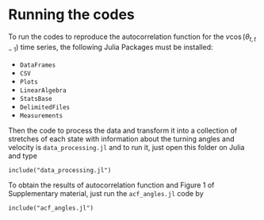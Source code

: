 # Running the codes

To run the codes to reproduce the autocorrelation function for the $v \cos (\theta_{t,t-1})$ time series, the following Julia Packages must be installed:

- `DataFrames`
- `CSV`
- `Plots`
- `LinearAlgebra`
- `StatsBase`
- `DelimitedFiles`
- `Measurements`

Then the code to process the data and transform it into a collection of stretches of each state with information about the turning angles and velocity is `data_processing.jl` and to run it, just open this folder on Julia and type

`include("data_processing.jl")`

To obtain the results of autocorrelation function and Figure 1 of Supplementary material, just run the `acf_angles.jl` code by

`include("acf_angles.jl")`